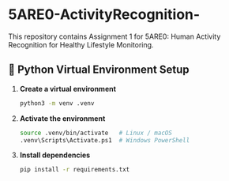 # 5ARE0-ActivityRecognition-
This repository contains Assignment 1 for 5ARE0: Human Activity Recognition for Healthy Lifestyle Monitoring.

## 🔧 Python Virtual Environment Setup

1. **Create a virtual environment**  
   ```bash
   python3 -m venv .venv
   ```

2. **Activate the environment**
   ```bash
   source .venv/bin/activate   # Linux / macOS
   .venv\Scripts\Activate.ps1  # Windows PowerShell
   ```

3. **Install dependencies**
   ```bash
   pip install -r requirements.txt
   ```